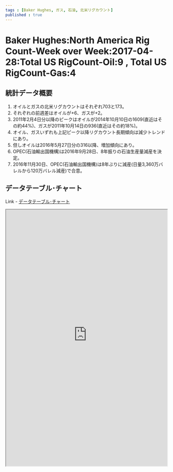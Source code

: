 ```yaml
--- 
tags : [Baker Hughes, ガス, 石油, 北米リグカウント] 
published : true
---
```

# Baker Hughes:North America Rig Count-Week over Week:2017-04-28:Total US RigCount-Oil:9 , Total US RigCount-Gas:4
## 統計データ概要
1. オイルとガスの北米リグカウントはそれぞれ703と173。
1. それぞれの前週差はオイルが+6、ガスが+2。
1. 2011年2月4日分以降のピークはオイルが2014年10月10日の1609(直近はその約44%)、ガスが2011年10月14日の936(直近はその約18%)。
1. オイル、ガスいずれも上記ピーク以降リグカウント長期傾向は減少トレンドにあり。
1. 但しオイルは2016年5月27日分の316以降、増加傾向にあり。
1. OPEC(石油輸出国機構)は2016年9月28日、8年振りの石油生産量減産を決定。
1. 2016年11月30日、OPEC(石油輸出国機構)は8年ぶりに減産(日量3,360万バレルから120万バレル減産)で合意。

	
## データテーブル･チャート
Link - [データテーブル･チャート](http://knowledgevault.saecanet.com/charts/am-consulting.co.jp-NorthAmericaRigCount.html)
<iframe src="http://knowledgevault.saecanet.com/charts/am-consulting.co.jp-NorthAmericaRigCount.html" width="100%" height="800px"></iframe>